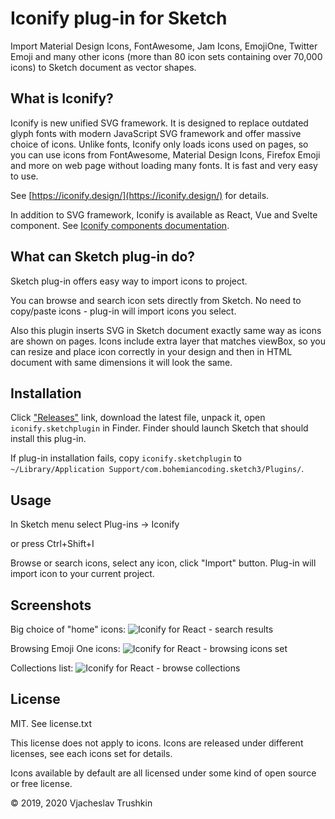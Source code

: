# Iconify plug-in for Sketch

Import Material Design Icons, FontAwesome, Jam Icons, EmojiOne, Twitter Emoji and many other icons (more than 80 icon sets containing over 70,000 icons) to Sketch document as vector shapes.

## What is Iconify?

Iconify is new unified SVG framework. It is designed to replace outdated glyph fonts with modern JavaScript SVG framework
and offer massive choice of icons. Unlike fonts, Iconify only loads icons used on pages, so you can use icons from FontAwesome,
Material Design Icons, Firefox Emoji and more on web page without loading many fonts. It is fast and very easy to use.

See [https://iconify.design/](https://iconify.design/) for details.

In addition to SVG framework, Iconify is available as React, Vue and Svelte component. See [Iconify components documentation](https://docs.iconify.design/implementations/components/).

## What can Sketch plug-in do?

Sketch plug-in offers easy way to import icons to project.

You can browse and search icon sets directly from Sketch. No need to copy/paste icons - plug-in will import icons you select.

Also this plugin inserts SVG in Sketch document exactly same way as icons are shown on pages. Icons include extra layer that
matches viewBox, so you can resize and place icon correctly in your design and then in HTML document with same dimensions
it will look the same.

## Installation

Click ["Releases"](https://github.com/iconify/iconify-sketch/releases) link, download the latest file, unpack it, open `iconify.sketchplugin` in Finder. Finder should launch Sketch that should install this plug-in.

If plug-in installation fails, copy `iconify.sketchplugin` to `~/Library/Application Support/com.bohemiancoding.sketch3/Plugins/`.

## Usage

In Sketch menu select Plug-ins -> Iconify

or press Ctrl+Shift+I

Browse or search icons, select any icon, click "Import" button. Plug-in will import icon to your current project.

## Screenshots

Big choice of "home" icons:
![Iconify for React - search results](https://iconify.design/assets/images/sketch-sample-00.png)

Browsing Emoji One icons:
![Iconify for React - browsing icons set](https://iconify.design/assets/images/sketch-sample-01.png)

Collections list:
![Iconify for React - browse collections](https://iconify.design/assets/images/sketch-sample-02.png)

## License

MIT. See license.txt

This license does not apply to icons. Icons are released under different licenses, see each icons set for details.

Icons available by default are all licensed under some kind of open source or free license.

© 2019, 2020 Vjacheslav Trushkin
